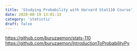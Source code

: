 ```yaml
---
title: 'Studying Probability with Harvard Stat110 Course'
date: 2020-08-19 13:01:13
category: 'statistic'
draft: false
---
```



https://github.com/buruzaemon/stats-110
https://github.com/buruzaemon/IntroductionToProbabilityPy

